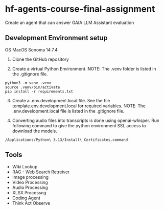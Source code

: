 # hf-agents-course-final-assignment

Create an agent that can answer GAIA LLM Assistant evaluation

## Development Environment setup

OS MacOS Sonoma 14.7.4

1. Clone the GitHub repository

2. Create a virtual Python Environment.
   NOTE: The .venv folder is listed in the .gitignore file.

```shell
python3 -m venv .venv
source .venv/bin/activate
pip install -r requirements.txt
```

3. Create a .env.development.local file. See the file template.env.development.local for required variables.
   NOTE: The .env.development.local file is listed in the .gitignore file.

4. Converting audio files into transcripts is done using openai-whisper. Run following command to give the python environment SSL access to download the models.

```shell
/Applications/Python\ 3.13/Install\ Certificates.command
```

## Tools

- Wiki Lookup
- RAG - Web Search Retreiver
- Image processing
- Video Processing
- Audio Processing
- XLSX Processng
- Coding Agent
- Think Act Observe
